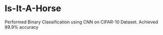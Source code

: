 # Is-It-A-Horse
Performed Binary Classification using CNN on CIFAR-10 Dataset.
Achieved 89.9% accuracy

